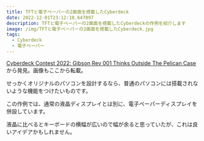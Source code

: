 ```yaml
---
title: TFTと電子ペーパーの2画面を搭載したCyberdeck
date: 2022-12-01T23:12:18.647097
description: TFTと電子ペーパーの2画面を搭載したCyberdeckの作例を紹介します
image: /img/TFTと電子ペーパーの2画面を搭載したCyberdeck.jpg
tags:
  - Cyberdeck
  - 電子ペーパー
---
```

[Cyberdeck Contest 2022: Gibson Rev 001 Thinks Outside The Pelican Case](https://hackaday.com/2022/10/25/cyberdeck-contest-2022-gibson-rev-001-thinks-outside-the-pelican-case/)から発見。画像もここから転載。

せっかくオリジナルのパソコンを設計するなら、普通のパソコンには搭載されないような機能をつけたいものです。

この作例では、通常の液晶ディスプレイとは別に、電子ペーパーディスプレイを併設しています。

液晶に比べるとキーボードの横幅が広いので幅が余ると思っていたが、これは良いアイデアかもしれません。




